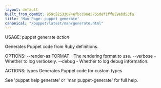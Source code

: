 ```yaml
---
layout: default
built_from_commit: 959c82533074efbcc06e5755def1ff829abd53fa
title: 'Man Page: puppet generate'
canonical: "/puppet/latest/man/generate.html"
---
```


<div class='mp'>
<p>USAGE: puppet generate <var>action</var></p>

<p>Generates Puppet code from Ruby definitions.</p>

<p>OPTIONS:
  --render-as FORMAT             - The rendering format to use.
  --verbose                      - Whether to log verbosely.
  --debug                        - Whether to log debug information.</p>

<p>ACTIONS:
  types    Generates Puppet code for custom types</p>

<p>See 'puppet help generate' or 'man puppet-generate' for full help.</p>

</div>
